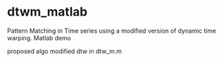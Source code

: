 # dtwm_matlab
Pattern Matching in Time series using a modified version of dynamic time warping. Matlab demo

proposed algo modified dtw in dtw_m.m
